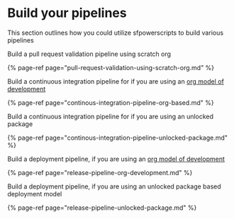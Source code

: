 # Build your pipelines

This section outlines how you could utilize sfpowerscripts to build various pipelines



Build a pull request validation pipeline using scratch org

{% page-ref page="pull-request-validation-using-scratch-org.md" %}

Build a continuous integration pipeline for if you are using an [org model of development](https://trailhead.salesforce.com/en/content/learn/modules/org-development-model) 

{% page-ref page="continous-integration-pipeline-org-based.md" %}

Build a continuous integration pipeline for if you are using an unlocked package

{% page-ref page="continous-integration-pipeline-unlocked-package.md" %}

Build a deployment pipeline, if you are using an [org model of development](https://trailhead.salesforce.com/en/content/learn/modules/org-development-model) 

{% page-ref page="release-pipeline-org-development.md" %}

Build a deployment pipeline, if you are using an unlocked package based deployment model

{% page-ref page="release-pipeline-unlocked-package.md" %}



   




